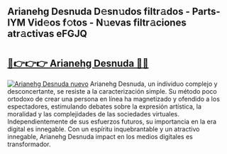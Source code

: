 ## Arianehg Desnuda D𝚎sn𝚞dos filtr𝚊dos - Parts-lYM Vid𝚎os f𝚘tos - N𝚞evas filtr𝚊ciones atr𝚊ctivas eFGJQ

# <h2><a href="http://mb6vfnd.tromn.icu/?c=Arianehg+Desnuda">🔗👉👉👉 Arianehg Desnuda 🔗🔗</a></h2>

[![Arianehg Desnuda nuevo](https://i.imgur.com/pEAQMta.gif)](http://mb6vfnd.tromn.icu/?c=Arianehg+Desnuda)
Arianehg Desnuda, un individuo complejo y desconcertante, se resiste a la caracterización simple. Su método poco ortodoxo de crear una persona en línea ha magnetizado y ofendido a los espectadores, estimulando debates sobre la expresión artística, la moralidad y las complejidades de las sociedades virtuales. Independientemente de sus esfuerzos futuros, su importancia en la era digital es innegable. Con un espíritu inquebrantable y un atractivo innegable, Arianehg Desnuda impact en los medios digitales es transformador.
